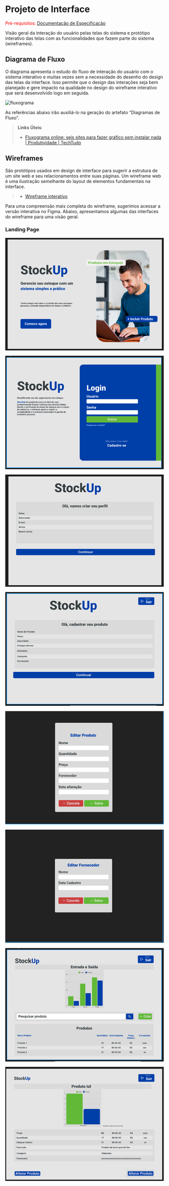 
# Projeto de Interface

<span style="color:red">Pré-requisitos: <a href="2-Especificação do Projeto.md"> Documentação de Especificação</a></span>

Visão geral da interação do usuário pelas telas do sistema e protótipo interativo das telas com as funcionalidades que fazem parte do sistema (wireframes).

## Diagrama de Fluxo

O diagrama apresenta o estudo do fluxo de interação do usuário com o sistema interativo e  muitas vezes sem a necessidade do desenho do design das telas da interface. Isso permite que o design das interações seja bem planejado e gere impacto na qualidade no design do wireframe interativo que será desenvolvido logo em seguida.

![fluxograma](https://github.com/user-attachments/assets/86206df0-058b-4ce6-85a3-192624e887f8)

As referências abaixo irão auxiliá-lo na geração do artefato “Diagramas de Fluxo”.

> **Links Úteis**:
> - [Fluxograma online: seis sites para fazer gráfico sem instalar nada | Produtividade | TechTudo](https://www.techtudo.com.br/listas/2019/03/fluxograma-online-seis-sites-para-fazer-grafico-sem-instalar-nada.ghtml)

## Wireframes

São protótipos usados em design de interface para sugerir a estrutura de um site web e seu relacionamentos entre suas páginas. Um wireframe web é uma ilustração semelhante do layout de elementos fundamentais na interface.

> - [Wireframe interativo](https://www.figma.com/proto/3sYlzirXLECGmdRDdLup3m/Gest%C3%A3o-de-Estoques?node-id=8-169&node-type=canvas&t=PCCuZJYrJs10xICO-1&scaling=contain&content-scaling=fixed&page-id=0%3A1)

Para uma compreensão mais completa do wireframe, sugerimos acessar a versão interativa no Figma. Abaixo, apresentamos algumas das interfaces do wireframe para uma visão geral.
 
### Landing Page

![Tela de início](https://github.com/ICEI-PUC-Minas-PMV-ADS/pmv-ads-2024-2-e2-proj-int-t6-gerenciador_de_estoque/blob/00643f689f522cbeb17d50651dc7f1f59674c93e/docs/img/tela-inicio.PNG)

![Tela de login](https://github.com/ICEI-PUC-Minas-PMV-ADS/pmv-ads-2024-2-e2-proj-int-t6-gerenciador_de_estoque/blob/ed7656ba29b0912982603dffc05579084939687e/docs/img/tela-de-login.PNG)

![Tela de cadastro de usuário](https://github.com/ICEI-PUC-Minas-PMV-ADS/pmv-ads-2024-2-e2-proj-int-t6-gerenciador_de_estoque/blob/ed7656ba29b0912982603dffc05579084939687e/docs/img/tela-de-cadastro%20usuario.PNG)

![Tela de cadastro de produto](https://github.com/ICEI-PUC-Minas-PMV-ADS/pmv-ads-2024-2-e2-proj-int-t6-gerenciador_de_estoque/blob/ed7656ba29b0912982603dffc05579084939687e/docs/img/tela-de-cadastro-produto.PNG)

![Tela de edição de produto](https://github.com/ICEI-PUC-Minas-PMV-ADS/pmv-ads-2024-2-e2-proj-int-t6-gerenciador_de_estoque/blob/ed7656ba29b0912982603dffc05579084939687e/docs/img/tela-de-edicao_produto.PNG)

![Tela de edição do fornecedor](https://github.com/ICEI-PUC-Minas-PMV-ADS/pmv-ads-2024-2-e2-proj-int-t6-gerenciador_de_estoque/blob/ed7656ba29b0912982603dffc05579084939687e/docs/img/tela-de-edicao_fornecedor.PNG)

![Tela de entradas e saídas](https://github.com/ICEI-PUC-Minas-PMV-ADS/pmv-ads-2024-2-e2-proj-int-t6-gerenciador_de_estoque/blob/ed7656ba29b0912982603dffc05579084939687e/docs/img/tela-de-entrada-saida-pesquisa.PNG)

![Tela de resultado de pesquisa](https://github.com/ICEI-PUC-Minas-PMV-ADS/pmv-ads-2024-2-e2-proj-int-t6-gerenciador_de_estoque/blob/ed7656ba29b0912982603dffc05579084939687e/docs/img/tela-resultado-pesquisa-produto.PNG)

